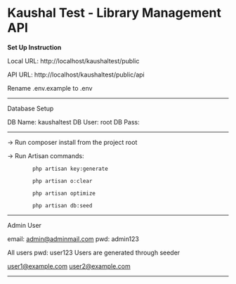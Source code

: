 # Kaushal Test - Library Management API


<b>Set Up Instruction</b>

Local URL: http://localhost/kaushaltest/public

API URL: http://localhost/kaushaltest/public/api

Rename .env.example  to .env

------------------------------------------------------------------------------------------

Database Setup

DB Name: kaushaltest
DB User: root
DB Pass:

------------------------------------------------------------------------------------------

-> Run composer install from the project root

-> Run Artisan commands:

            php artisan key:generate            

            php artisan o:clear

            php artisan optimize

            php artisan db:seed


            
--------------------------------------------------------------------------

Admin User

email: admin@adminmail.com
pwd: admin123


All users pwd: user123
Users are generated through seeder

user1@example.com
user2@example.com

---------------------------------------------------------------------------









